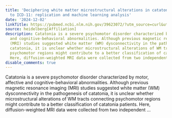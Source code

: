 ```yaml
---
title: 'Deciphering white matter microstructural alterations in catatonia according
  to ICD-11: replication and machine learning analysis'
date: '2024-12-02'
linkTitle: https://pubmed.ncbi.nlm.nih.gov/39623072/?utm_source=curl&utm_medium=rss&utm_campaign=pubmed-2&utm_content=1FakS-2QOkCT8HsMOQP1bCRQ4YzyumYOmxmF0moLsQ3dFB1E9V&fc=20220326224207&ff=20241203172312&v=2.18.0.post9+e462414
source: heidelberg[Affiliation]
description: Catatonia is a severe psychomotor disorder characterized by motor, affective
  and cognitive-behavioral abnormalities. Although previous magnetic resonance imaging
  (MRI) studies suggested white matter (WM) dysconnectivity in the pathogenesis of
  catatonia, it is unclear whether microstructural alterations of WM tracts connecting
  psychomotor regions might contribute to a better classification of catatonia patients.
  Here, diffusion-weighted MRI data were collected from two independent ...
disable_comments: true
---
```

Catatonia is a severe psychomotor disorder characterized by motor, affective and cognitive-behavioral abnormalities. Although previous magnetic resonance imaging (MRI) studies suggested white matter (WM) dysconnectivity in the pathogenesis of catatonia, it is unclear whether microstructural alterations of WM tracts connecting psychomotor regions might contribute to a better classification of catatonia patients. Here, diffusion-weighted MRI data were collected from two independent ...
